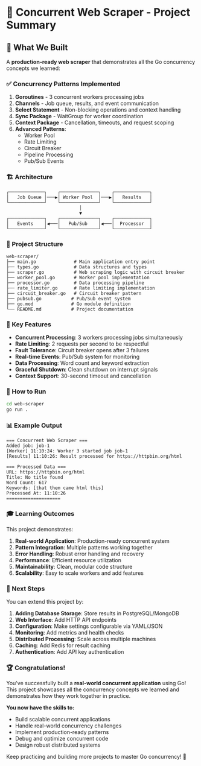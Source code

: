 # 🚀 Concurrent Web Scraper - Project Summary

## 🎯 What We Built

A **production-ready web scraper** that demonstrates all the Go concurrency concepts we learned:

### ✅ Concurrency Patterns Implemented

1. **Goroutines** - 3 concurrent workers processing jobs
2. **Channels** - Job queue, results, and event communication
3. **Select Statement** - Non-blocking operations and context handling
4. **Sync Package** - WaitGroup for worker coordination
5. **Context Package** - Cancellation, timeouts, and request scoping
6. **Advanced Patterns**:
   - Worker Pool
   - Rate Limiting
   - Circuit Breaker
   - Pipeline Processing
   - Pub/Sub Events

### 🏗️ Architecture

```
┌─────────────┐    ┌──────────────┐    ┌─────────────┐
│   Job Queue │───▶│ Worker Pool  │───▶│   Results   │
└─────────────┘    └──────────────┘    └─────────────┘
                           │
                           ▼
┌─────────────┐    ┌──────────────┐    ┌─────────────┐
│   Events    │◀───│   Pub/Sub    │◀───│  Processor  │
└─────────────┘    └──────────────┘    └─────────────┘
```

### 📁 Project Structure

```
web-scraper/
├── main.go              # Main application entry point
├── types.go             # Data structures and types
├── scraper.go           # Web scraping logic with circuit breaker
├── worker_pool.go       # Worker pool implementation
├── processor.go         # Data processing pipeline
├── rate_limiter.go      # Rate limiting implementation
├── circuit_breaker.go   # Circuit breaker pattern
├── pubsub.go           # Pub/Sub event system
├── go.mod              # Go module definition
└── README.md           # Project documentation
```

### 🔧 Key Features

- **Concurrent Processing**: 3 workers processing jobs simultaneously
- **Rate Limiting**: 2 requests per second to be respectful
- **Fault Tolerance**: Circuit breaker opens after 3 failures
- **Real-time Events**: Pub/Sub system for monitoring
- **Data Processing**: Word count and keyword extraction
- **Graceful Shutdown**: Clean shutdown on interrupt signals
- **Context Support**: 30-second timeout and cancellation

### 🚀 How to Run

```bash
cd web-scraper
go run .
```

### 📊 Example Output

```
=== Concurrent Web Scraper ===
Added job: job-1
[Worker] 11:10:24: Worker 3 started job job-1
[Results] 11:10:26: Result processed for https://httpbin.org/html

=== Processed Data ===
URL: https://httpbin.org/html
Title: No title found
Word Count: 617
Keywords: [that them came html this]
Processed At: 11:10:26
====================
```

### 🎓 Learning Outcomes

This project demonstrates:

1. **Real-world Application**: Production-ready concurrent system
2. **Pattern Integration**: Multiple patterns working together
3. **Error Handling**: Robust error handling and recovery
4. **Performance**: Efficient resource utilization
5. **Maintainability**: Clean, modular code structure
6. **Scalability**: Easy to scale workers and add features

### 🔄 Next Steps

You can extend this project by:

1. **Adding Database Storage**: Store results in PostgreSQL/MongoDB
2. **Web Interface**: Add HTTP API endpoints
3. **Configuration**: Make settings configurable via YAML/JSON
4. **Monitoring**: Add metrics and health checks
5. **Distributed Processing**: Scale across multiple machines
6. **Caching**: Add Redis for result caching
7. **Authentication**: Add API key authentication

### 🏆 Congratulations!

You've successfully built a **real-world concurrent application** using Go! This project showcases all the concurrency concepts we learned and demonstrates how they work together in practice.

**You now have the skills to:**
- Build scalable concurrent applications
- Handle real-world concurrency challenges
- Implement production-ready patterns
- Debug and optimize concurrent code
- Design robust distributed systems

Keep practicing and building more projects to master Go concurrency! 🚀
